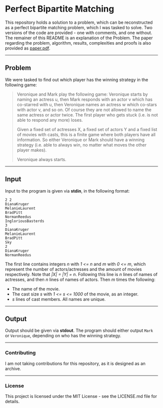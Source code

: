 # Perfect Bipartite Matching

This repository holds a solution to a problem, which can be reconstructed as a perfect bipartite matching problem, which I was tasked to solve. Two versions of the code are provided - one with comments, and one without. The remainer of this README is an explanation of the Problem. The paper regarding the problem, algorithm, results, complexities and proofs is also provided as [paper.pdf](https://github.com/tomaarsen/PerfectBipartiteMatching/blob/master/paper.pdf).

---

## Problem
We were tasked to find out which player has the winning strategy in the following game:

>Veronique and Mark play the following game:  Veronique starts by naming an actress u, then Mark responds with an actor v which has co-starred with u, then Veronique names an actress w which co-stars with actor v, and so on.  Of course they are not allowed to name the same actress or actor twice. The first player who gets stuck (i.e. is not able to respond any more) loses.
>
>Given a fixed set of actresses X, a fixed set of actors Y and a fixed list of movies with casts, this is a finite game where both players have all information. So either Veronique or Mark should have a winning strategy (i.e. able to always win, no matter what moves the other player makes).
>
>Veronique always starts.

---

## Input
Input to the program is given via **stdin**, in the following format:
```
2 2
DianaKruger
MelanieLaurent
BradPitt
NormanReedus
IngloriousBasterds
3
DianaKruger
MelanieLaurent
BradPitt
Sky
2
DianaKruger
NormanReedus
```

The first line contains integers *n* with *1 <= n* and *m* with *0 <= m*, which represent the number of actors/actresses and the amount of movies respectively. Note that *|X| = |Y| = n*.
Following this line is *n* lines of names of actresses, and then *n* lines of names of actors.
Then *m* times the following:
* The name of the movie.
* The cast size *s* with *1 <= s <= 1000* of the movie, as an integer.
* *s* lines of cast members.
All names are unique.

---

## Output
Output should be given via **stdout**. The program should either output `Mark` or `Veronique`, depending on who has the winning strategy.

---

### Contributing
I am not taking contributions for this repository, as it is designed as an archive.

---

### License
This project is licensed under the MIT License - see the LICENSE.md file for details.
